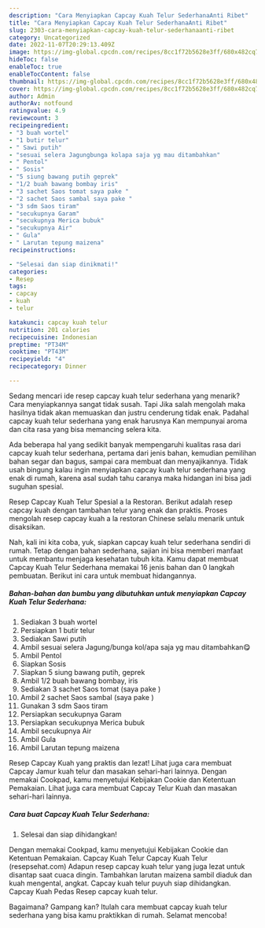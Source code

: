 ```yaml
---
description: "Cara Menyiapkan Capcay Kuah Telur SederhanaAnti Ribet"
title: "Cara Menyiapkan Capcay Kuah Telur SederhanaAnti Ribet"
slug: 2303-cara-menyiapkan-capcay-kuah-telur-sederhanaanti-ribet
category: Uncategorized
date: 2022-11-07T20:29:13.409Z
image: https://img-global.cpcdn.com/recipes/8cc1f72b5628e3ff/680x482cq70/capcay-kuah-telur-sederhana-foto-resep-utama.jpg
hideToc: false
enableToc: true
enableTocContent: false
thumbnail: https://img-global.cpcdn.com/recipes/8cc1f72b5628e3ff/680x482cq70/capcay-kuah-telur-sederhana-foto-resep-utama.jpg
cover: https://img-global.cpcdn.com/recipes/8cc1f72b5628e3ff/680x482cq70/capcay-kuah-telur-sederhana-foto-resep-utama.jpg
author: Admin
authorAv: notfound
ratingvalue: 4.9
reviewcount: 3
recipeingredient:
- "3 buah wortel"
- "1 butir telur"
- " Sawi putih"
- "sesuai selera Jagungbunga kolapa saja yg mau ditambahkan"
- " Pentol"
- " Sosis"
- "5 siung bawang putih geprek"
- "1/2 buah bawang bombay iris"
- "3 sachet Saos tomat saya pake "
- "2 sachet Saos sambal saya pake "
- "3 sdm Saos tiram"
- "secukupnya Garam"
- "secukupnya Merica bubuk"
- "secukupnya Air"
- " Gula"
- " Larutan tepung maizena"
recipeinstructions:

- "Selesai dan siap dinikmati!"
categories:
- Resep
tags:
- capcay
- kuah
- telur

katakunci: capcay kuah telur 
nutrition: 201 calories
recipecuisine: Indonesian
preptime: "PT34M"
cooktime: "PT43M"
recipeyield: "4"
recipecategory: Dinner

---
```



Sedang mencari ide resep capcay kuah telur sederhana yang menarik? Cara menyiapkannya sangat tidak susah. Tapi Jika salah mengolah maka hasilnya tidak akan memuaskan dan justru cenderung tidak enak. Padahal capcay kuah telur sederhana yang enak harusnya Kan mempunyai aroma dan cita rasa yang bisa memancing selera kita.


Ada beberapa hal yang sedikit banyak mempengaruhi kualitas rasa dari capcay kuah telur sederhana, pertama dari jenis bahan, kemudian pemilihan bahan segar dan bagus, sampai cara membuat dan menyajikannya. Tidak usah bingung kalau ingin menyiapkan capcay kuah telur sederhana yang enak di rumah, karena asal sudah tahu caranya maka hidangan ini bisa jadi suguhan spesial.

Resep Capcay Kuah Telur Spesial a la Restoran. Berikut adalah resep capcay kuah dengan tambahan telur yang enak dan praktis. Proses mengolah resep capcay kuah a la restoran Chinese selalu menarik untuk disaksikan.


Nah, kali ini kita coba, yuk, siapkan capcay kuah telur sederhana sendiri di rumah. Tetap dengan bahan sederhana, sajian ini bisa memberi manfaat untuk membantu menjaga kesehatan tubuh kita. Kamu dapat membuat Capcay Kuah Telur Sederhana memakai 16 jenis bahan dan 0 langkah pembuatan. Berikut ini cara untuk membuat hidangannya.

<!--inarticleads1-->

##### Bahan-bahan dan bumbu yang dibutuhkan untuk menyiapkan Capcay Kuah Telur Sederhana:

1. Sediakan 3 buah wortel
1. Persiapkan 1 butir telur
1. Sediakan  Sawi putih
1. Ambil sesuai selera Jagung/bunga kol/apa saja yg mau ditambahkan😋
1. Ambil  Pentol
1. Siapkan  Sosis
1. Siapkan 5 siung bawang putih, geprek
1. Ambil 1/2 buah bawang bombay, iris
1. Sediakan 3 sachet Saos tomat (saya pake )
1. Ambil 2 sachet Saos sambal (saya pake )
1. Gunakan 3 sdm Saos tiram
1. Persiapkan secukupnya Garam
1. Persiapkan secukupnya Merica bubuk
1. Ambil secukupnya Air
1. Ambil  Gula
1. Ambil  Larutan tepung maizena


Resep Capcay Kuah yang praktis dan lezat! Lihat juga cara membuat Capcay Jamur kuah telur dan masakan sehari-hari lainnya. Dengan memakai Cookpad, kamu menyetujui Kebijakan Cookie dan Ketentuan Pemakaian. Lihat juga cara membuat Capcay Telur Kuah dan masakan sehari-hari lainnya. 

<!--inarticleads2-->

##### Cara buat Capcay Kuah Telur Sederhana:


1. Selesai dan siap dihidangkan!

Dengan memakai Cookpad, kamu menyetujui Kebijakan Cookie dan Ketentuan Pemakaian. Capcay Kuah Telur Capcay Kuah Telur (resepsehat.com) Adapun resep capcay kuah telur yang juga lezat untuk disantap saat cuaca dingin. Tambahkan larutan maizena sambil diaduk dan kuah mengental, angkat. Capcay kuah telur puyuh siap dihidangkan. Capcay Kuah Pedas Resep capcay kuah telur. 

Bagaimana? Gampang kan? Itulah cara membuat capcay kuah telur sederhana yang bisa kamu praktikkan di rumah. Selamat mencoba!
